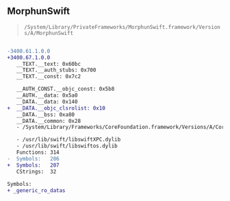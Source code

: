 ## MorphunSwift

> `/System/Library/PrivateFrameworks/MorphunSwift.framework/Versions/A/MorphunSwift`

```diff

-3400.61.1.0.0
+3400.67.1.0.0
   __TEXT.__text: 0x60bc
   __TEXT.__auth_stubs: 0x700
   __TEXT.__const: 0x7c2

   __AUTH_CONST.__objc_const: 0x5b8
   __AUTH.__data: 0x5a0
   __DATA.__data: 0x140
+  __DATA.__objc_clsrolist: 0x10
   __DATA.__bss: 0xa80
   __DATA.__common: 0x28
   - /System/Library/Frameworks/CoreFoundation.framework/Versions/A/CoreFoundation

   - /usr/lib/swift/libswiftXPC.dylib
   - /usr/lib/swift/libswiftos.dylib
   Functions: 314
-  Symbols:   206
+  Symbols:   207
   CStrings:  32
 
Symbols:
+ _generic_ro_datas

```
